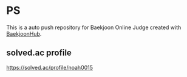 # PS
This is a auto push repository for Baekjoon Online Judge created with [BaekjoonHub](https://github.com/BaekjoonHub/BaekjoonHub).

## solved.ac profile
https://solved.ac/profile/noah0015
